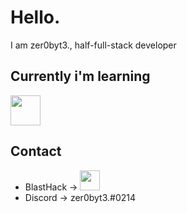 # Hello.
I am zer0byt3., half-full-stack developer

## Currently i'm learning
<img height="48" src="https://skillicons.dev/icons?i=c,cpp,cs,dotnet,lua,react,vscode,visualstudio"/>

## Contact
- BlastHack -> [<img height="32" width="32" src="https://www.blast.hk/styles/io_dark/images/blasthack/logo_b_new.png"/>](https://www.blast.hk/members/423793/)
- Discord -> zer0byt3.#0214
